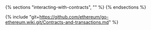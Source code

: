{% sections "interacting-with-contracts", "" %}
{% endsections %}

{% include "git+https://github.com/ethereum/go-ethereum.wiki.git/Contracts-and-transactions.md" %}
